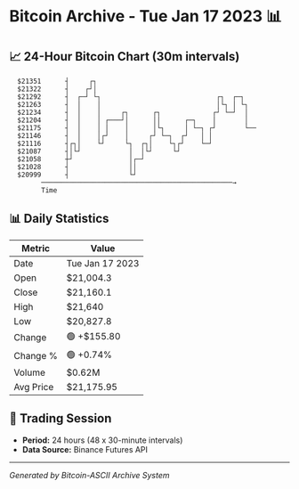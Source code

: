 # Bitcoin Archive - Tue Jan 17 2023 📊

## 📈 24-Hour Bitcoin Chart (30m intervals)

```
  $21351      ┤     ┌┐                                         
  $21322      ┤    ┌┘│                                         
  $21292      ┤  ┌─┘ └┐                             ┌┐  ┌─┐    
  $21263      ┤  │    │                             │└┐ │ └┐   
  $21234      ┤  │    │     ┌┐      ┌┐             ┌┘ └─┘  │   
  $21204      ┤  │    │ ┌───┘│      ││      ┌─┐    │       │   
  $21175      ┤  │    │ │    │      │└┐     │ └─┐ ┌┘       └── 
  $21146      ┤  │    │┌┘    │     ┌┘ └─┐  ┌┘   │ │            
  $21116      ┤┌┐│    └┘     └┐  ┌┐│    └┐┌┘    └─┘            
  $21087      ┤│└┘            │  │└┘     └┘                    
  $21058      ┼┘              │┌─┘                             
  $21028      ┤               ││                               
  $20999      ┤               └┘                               
        ────────────────────────────────────────────────→
        Time
```

## 📊 Daily Statistics

| Metric | Value |
|--------|-------|
| Date | Tue Jan 17 2023 |
| Open | $21,004.3 |
| Close | $21,160.1 |
| High | $21,640 |
| Low | $20,827.8 |
| Change | 🟢 +$155.80 |
| Change % | 🟢 +0.74% |
| Volume | $0.62M |
| Avg Price | $21,175.95 |

## 📅 Trading Session

- **Period:** 24 hours (48 x 30-minute intervals)
- **Data Source:** Binance Futures API

---
*Generated by Bitcoin-ASCII Archive System*
